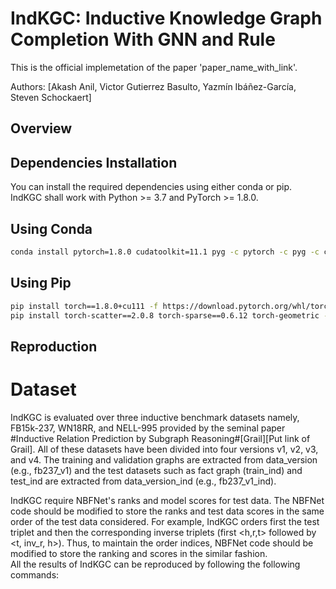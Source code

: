 # IndKGC: Inductive Knowledge Graph Completion With GNN and Rule #

This is the official implemetation of the paper 'paper_name_with_link'.

Authors:
[Akash Anil, Victor Gutierrez Basulto, Yazmín Ibáñez-García, Steven Schockaert]

## Overview ##

## Dependencies Installation ##
You can install the required dependencies using either conda or pip. IndKGC shall work with Python >= 3.7 and PyTorch >= 1.8.0.

## Using Conda ##
```bash
conda install pytorch=1.8.0 cudatoolkit=11.1 pyg -c pytorch -c pyg -c conda-forge
```

## Using Pip ##
```bash
pip install torch==1.8.0+cu111 -f https://download.pytorch.org/whl/torch_stable.html
pip install torch-scatter==2.0.8 torch-sparse==0.6.12 torch-geometric -f https://data.pyg.org/whl/torch-1.8.0+cu111.html
```

## Reproduction ##

# Dataset #
IndKGC is evaluated over three inductive benchmark datasets namely, FB15k-237, WN18RR, and NELL-995 provided by the seminal paper #Inductive Relation Prediction by Subgraph Reasoning#[Grail][Put link of Grail]. All of these datasets have been divided into four versions v1, v2, v3, and v4. The training and validation graphs are extracted from data_version (e.g., fb237_v1) and the test datasets such as fact graph (train_ind) and test_ind are extracted from data_version_ind (e.g., fb237_v1_ind).   

IndKGC require NBFNet's ranks and model scores for test data. The NBFNet code should be modified to store the ranks and test data scores in the same order of the test data considered. For example, IndKGC orders first the test triplet and then the corresponding inverse triplets (first <h,r,t> followed by <t, inv_r, h>). Thus, to maintain the order indices, NBFNet code should be modified to store the ranking and scores in the similar fashion.     
All the results of IndKGC can be reproduced by following the following commands:
```bash

```
